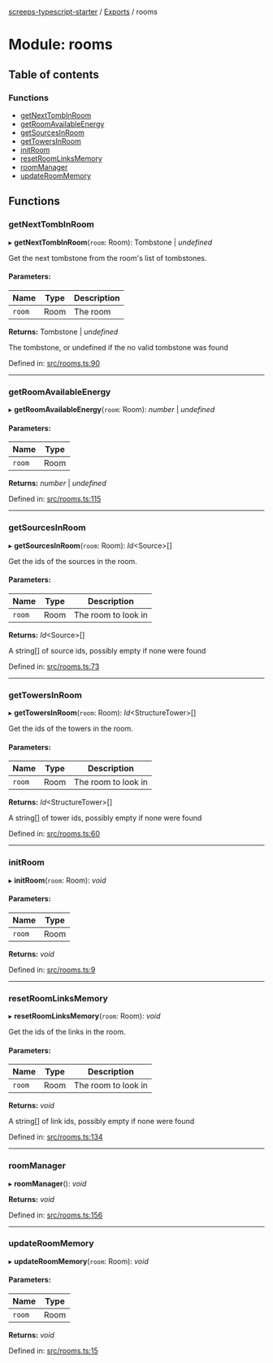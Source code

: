 [screeps-typescript-starter](../README.md) / [Exports](../modules.md) / rooms

# Module: rooms

## Table of contents

### Functions

- [getNextTombInRoom](rooms.md#getnexttombinroom)
- [getRoomAvailableEnergy](rooms.md#getroomavailableenergy)
- [getSourcesInRoom](rooms.md#getsourcesinroom)
- [getTowersInRoom](rooms.md#gettowersinroom)
- [initRoom](rooms.md#initroom)
- [resetRoomLinksMemory](rooms.md#resetroomlinksmemory)
- [roomManager](rooms.md#roommanager)
- [updateRoomMemory](rooms.md#updateroommemory)

## Functions

### getNextTombInRoom

▸ **getNextTombInRoom**(`room`: Room): Tombstone \| *undefined*

Get the next tombstone from the room's list of tombstones.

#### Parameters:

Name | Type | Description |
------ | ------ | ------ |
`room` | Room | The room   |

**Returns:** Tombstone \| *undefined*

The tombstone, or undefined if the no valid tombstone was found

Defined in: [src/rooms.ts:90](https://github.com/Baelyk/screeps/blob/94a340d/src/rooms.ts#L90)

___

### getRoomAvailableEnergy

▸ **getRoomAvailableEnergy**(`room`: Room): *number* \| *undefined*

#### Parameters:

Name | Type |
------ | ------ |
`room` | Room |

**Returns:** *number* \| *undefined*

Defined in: [src/rooms.ts:115](https://github.com/Baelyk/screeps/blob/94a340d/src/rooms.ts#L115)

___

### getSourcesInRoom

▸ **getSourcesInRoom**(`room`: Room): *Id*<Source\>[]

Get the ids of the sources in the room.

#### Parameters:

Name | Type | Description |
------ | ------ | ------ |
`room` | Room | The room to look in   |

**Returns:** *Id*<Source\>[]

A string[] of source ids, possibly empty if none were found

Defined in: [src/rooms.ts:73](https://github.com/Baelyk/screeps/blob/94a340d/src/rooms.ts#L73)

___

### getTowersInRoom

▸ **getTowersInRoom**(`room`: Room): *Id*<StructureTower\>[]

Get the ids of the towers in the room.

#### Parameters:

Name | Type | Description |
------ | ------ | ------ |
`room` | Room | The room to look in   |

**Returns:** *Id*<StructureTower\>[]

A string[] of tower ids, possibly empty if none were found

Defined in: [src/rooms.ts:60](https://github.com/Baelyk/screeps/blob/94a340d/src/rooms.ts#L60)

___

### initRoom

▸ **initRoom**(`room`: Room): *void*

#### Parameters:

Name | Type |
------ | ------ |
`room` | Room |

**Returns:** *void*

Defined in: [src/rooms.ts:9](https://github.com/Baelyk/screeps/blob/94a340d/src/rooms.ts#L9)

___

### resetRoomLinksMemory

▸ **resetRoomLinksMemory**(`room`: Room): *void*

Get the ids of the links in the room.

#### Parameters:

Name | Type | Description |
------ | ------ | ------ |
`room` | Room | The room to look in   |

**Returns:** *void*

A string[] of link ids, possibly empty if none were found

Defined in: [src/rooms.ts:134](https://github.com/Baelyk/screeps/blob/94a340d/src/rooms.ts#L134)

___

### roomManager

▸ **roomManager**(): *void*

**Returns:** *void*

Defined in: [src/rooms.ts:156](https://github.com/Baelyk/screeps/blob/94a340d/src/rooms.ts#L156)

___

### updateRoomMemory

▸ **updateRoomMemory**(`room`: Room): *void*

#### Parameters:

Name | Type |
------ | ------ |
`room` | Room |

**Returns:** *void*

Defined in: [src/rooms.ts:15](https://github.com/Baelyk/screeps/blob/94a340d/src/rooms.ts#L15)

